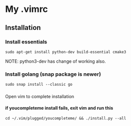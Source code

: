 # My .vimrc

## Installation
### Install essentials 
`sudo apt-get install python-dev build-essential cmake3`

NOTE: python3-dev has change of working also. 

### Install golang (snap package is newer)
`sudo snap install --classic go`

###
Open vim to complete installation

#### if youcompleteme install fails, exit vim and run this

`cd ~/.vim/plugged/youcompleteme/ && ./install.py --all`
